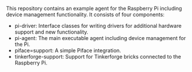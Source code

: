 This repository contains an example agent for the Raspberry Pi including device management functionality. It consists of four components: 
* pi-driver: Interface classes for writing drivers for additional hardware support and new functionality.
* pi-agent: The main executable agent including device management for the Pi.
* piface=support: A simple Piface integration.
* tinkerforge-support: Support for Tinkerforge bricks connected to the Raspberry Pi.

